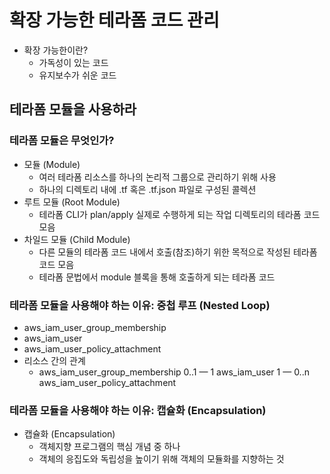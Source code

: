 # 확장 가능한 테라폼 코드 관리

- 확장 가능한이란?
  - 가독성이 있는 코드
  - 유지보수가 쉬운 코드

## 테라폼 모듈을 사용하라

### 테라폼 모듈은 무엇인가?

- 모듈 (Module)
  - 여러 테라폼 리소스를 하나의 논리적 그룹으로 관리하기 위해 사용
  - 하나의 디렉토리 내에 .tf 혹은 .tf.json 파일로 구성된 콜렉션
- 루트 모듈 (Root Module)
  - 테라폼 CLI가 plan/apply 실제로 수행하게 되는 작업 디렉토리의 테라폼 코드 모음
- 차일드 모듈 (Child Module)
  - 다른 모듈의 테라폼 코드 내에서 호출(참조)하기 위한 목적으로 작성된 테라폼 코드 모음
  - 테라폼 문법에서 module 블록을 통해 호출하게 되는 테라폼 코드

### 테라폼 모듈을 사용해야 하는 이유: 중첩 루프 (Nested Loop)

- aws_iam_user_group_membership
- aws_iam_user
- aws_iam_user_policy_attachment
- 리소스 간의 관계
  - aws_iam_user_group_membership 0..1 — 1 aws_iam_user 1 — 0..n aws_iam_user_policy_attachment

### 테라폼 모듈을 사용해야 하는 이유: 캡슐화 (Encapsulation)

- 캡슐화 (Encapsulation)
  - 객체지향 프로그램의 핵심 개념 중 하나
  - 객체의 응집도와 독립성을 높이기 위해 객체의 모듈화를 지향하는 것
